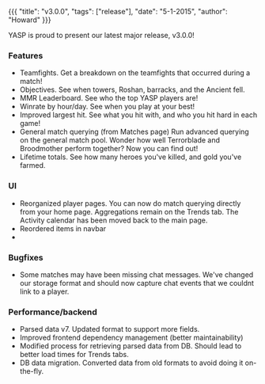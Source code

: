 {{{ "title": "v3.0.0", "tags": ["release"], "date": "5-1-2015", "author": "Howard" }}}

YASP is proud to present our latest major release, v3.0.0!

<!--more-->

### Features
* Teamfights.  Get a breakdown on the teamfights that occurred during a match!
* Objectives.  See when towers, Roshan, barracks, and the Ancient fell.
* MMR Leaderboard.  See who the top YASP players are!
* Winrate by hour/day.  See when you play at your best!
* Improved largest hit.  See what you hit with, and who you hit hard in each game!
* General match querying (from Matches page)  Run advanced querying on the general match pool.  Wonder how well Terrorblade and Broodmother perform together?  Now you can find out!
* Lifetime totals.  See how many heroes you've killed, and gold you've farmed.

### UI
* Reorganized player pages.  You can now do match querying directly from your home page.  Aggregations remain on the Trends tab.  The Activity calendar has been moved back to the main page.
* Reordered items in navbar
* 
### Bugfixes
* Some matches may have been missing chat messages.  We've changed our storage format and should now capture chat events that we couldnt link to a player.

### Performance/backend
* Parsed data v7.  Updated format to support more fields.
* Improved frontend dependency management (better maintainability)
* Modified process for retrieving parsed data from DB.  Should lead to better load times for Trends tabs.
* DB data migration.  Converted data from old formats to avoid doing it on-the-fly.